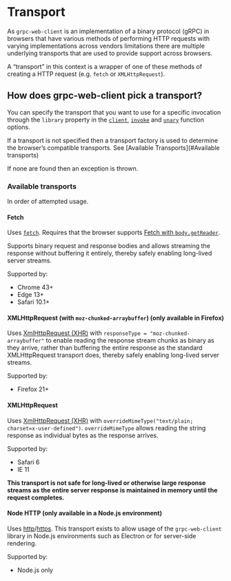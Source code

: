 # Transport

As `grpc-web-client` is an implementation of a binary protocol (gRPC) in browsers that have various methods of performing HTTP requests with varying implementations across vendors limitations there are multiple underlying transports that are used to provide support across browsers. 

A “transport” in this context is a wrapper of one of these methods of creating a HTTP request (e.g. `fetch` or `XMLHttpRequest`).

## How does grpc-web-client pick a transport?

You can specify the transport that you want to use for a specific invocation through the `library` property in the [`client`](client), [`invoke`](invoke) and [`unary`](unary) function options.

If a transport is not specified then a transport factory is used to determine the browser’s compatible transports. See [Available Transports](#Available transports)

If none are found then an exception is thrown.

### Available transports 

In order of attempted usage.

#### Fetch
Uses [`fetch`](https://developer.mozilla.org/en-US/docs/Web/API/Fetch_API/Using_Fetch). Requires that the browser supports [Fetch with `body.getReader`](https://developer.mozilla.org/en-US/docs/Web/API/ReadableStream).

Supports binary request and response bodies and allows streaming the response without buffering it entirely, thereby safely enabling long-lived server streams.

Supported by:

* Chrome 43+
* Edge 13+
* Safari 10.1+

#### XMLHttpRequest (with `moz-chunked-arraybuffer`) (only available in Firefox)
Uses [XmlHttpRequest (XHR)](https://developer.mozilla.org/en/docs/Web/API/XMLHttpRequest) with `responseType = "moz-chunked-arraybuffer"` to enable reading the response stream chunks as binary as they arrive, rather than buffering the entire response as the standard XMLHttpRequest transport does, thereby safely enabling long-lived server streams.

Supported by:

* Firefox 21+

#### XMLHttpRequest
Uses [XmlHttpRequest (XHR)](https://developer.mozilla.org/en/docs/Web/API/XMLHttpRequest) with `overrideMimeType("text/plain; charset=x-user-defined")`. `overrideMimeType` allows reading the string response as individual bytes as the response arrives.

Supported by:

* Safari 6
* IE 11

**This transport is not safe for long-lived or otherwise large response streams as the entire server response is maintained in memory until the request completes.**

#### Node HTTP (only available in a Node.js environment)
Uses [http](https://nodejs.org/api/http.html)/[https](https://nodejs.org/api/https.html). This transport exists to allow usage of the `grpc-web-client` library in Node.js environments such as Electron or for server-side rendering.

Supported by:

* Node.js only